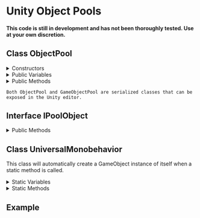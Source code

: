 # Unity Object Pools

#### **This code is still in development and has not been thoroughly tested. Use at your own discretion.**

## Class ObjectPool

<details>
  <summary>Constructors</summary>
  
  
  #### Generic
  ```c#
  new ObjectPool<T>( ConstructObject aContruct = null );
  ```
  ```c#
  new ObjectPool<T>( int aMaxObjects, float aDestroyIdleWaitTimeInSeconds, ConstructObject aConstruct = null );
  ```
  ```c#
  new ObjectPool<T>( int aMaxObjects, float aDestroyIdleWaitTimeInSeconds,
                     float aUpdateIntervalInSeconds, float aActiveLifetimeInSeconds, 
                     bool aDestroyIdle, bool aIsOpenPool,
                     PoolType aPoolType = PoolType.Recycle,
                     UpdateMode aUpdateMode = UpdateMode.Interval,
                     ConstructObject aConstruct = null );
  ````
  #### GameObject
  ```c#
  new GameObjectPool( GameObject aPrefab, ConstructObject aContruct = null );
  ```
  ```c#
  new GameObjectPool( GameObject aPrefab, int aMaxObjects, 
                      float aDestroyIdleWaitTimeInSeconds, 
                      ConstructObject aConstruct = null );
  ```
  ```c#
  new GameObjectPool( GameObject aPrefab, int aMaxObjects, float aDestroyIdleWaitTimeInSeconds,
                      float aUpdateIntervalInSeconds, float aActiveLifetimeInSeconds, 
                      bool aDestroyIdle, bool aIsOpenPool,
                      PoolType aPoolType = PoolType.Recycle,
                      UpdateMode aUpdateMode = UpdateMode.Interval,
                      ConstructObject aConstruct = null );
````
</details>

<details>
  <summary>Public Variables</summary>
  
  Type | Name | Summary
  ---- | ---- | -------
  System.Action\<T\> | StartAction | An action to perform on an object before it becomes active.
  System.Action\<T\> | ReturnAction | An action to perform on an object before it returns to the pool.
  System.Action\<T\> | RemoveAction | An action to perform on an object before it is removed from the pool.
  System.Action\<T\> | DestroyAction | An action to perform on an object before it gets destroyed.
  int | maxObjects | The max number of objects allowed in the pool at a given time.
  int | idleDontDestroy | The number of idle object to ignore destorying even after the idle wait time has passed.
  float | destroyIdleWaitTimeInSeconds | How long to wait before destroying an idle object.
  float | activeLifetimeInSeconds | The lifetime of an active object in seconds before it is automatically returned to the pool. <br> A value less than zero will not automatically return objects to the pool.
  float | updateIntervalInSeconds | How often to update the pool in seconds if the update mode is set to "Interval". <br>Longer times between intervals may improve performance.
  bool | destroyIdle | Should the pool destroy idle objects? <br>If false, destroyIdleWaitTimeInSeconds is ignored.
  bool | isOpenPool | Can objects not belonging to this pool be returned to this pool? <br>If false, foreign objects returned to this pool will be redirected to their associated pool instead.
  PoolType(enum) | poolType | Recycle = Reuse objects while they are still active if pool is full,<br>Overflow = Create temporary objects that get destroyed upon return if pool is full.
  UpdateMode(enum) | updateMode | Interval = Update the pool using a pre-defined interval.<br>Constant = Update the pool every frame.<br>None = Do not update the pool.
  UpdateType(enum) | updateType | Update = Update the pool Unity's Update method.<br>FixedUpdate = Update the pool Unity's FixedUpdate method.<br>LateUpdate = Update the pool using Unity's LateUpdate method.
   </details>

<details>
  <summary>Public Methods</summary>
  
  Return Type | Method | Summary
  ----------- | ------ | -------
  IPoolObject | RequestObject() | Retrieves an object from the pool To be used.
  void | ReturnToPool(IPoolObject) | Returns an object to the pool.
  void | SetConstructor(ConstructObject) | Sets the constructon action for objects upon creation.
  void | SetPrefab(GameObject) | Sets the prefab used to create new objects in the pool<br> **\*GameObjectPool Only.**
 </details>
  
``Both ObjectPool and GameObjectPool are serialized classes that can be exposed in the Unity editor.``
  
## Interface IPoolObject
<details>
  <summary>Public Methods</summary>
  
  Return Type | Method | Summary
  ----------- | ------ | -------
  PoolPayload | GetPayload() | Returns a struct containing the pooled object and its associated pool.
  ObjectStatus(enum) | GetStatus() | Returns the status of the pooled object.
  float | GetActiveStartTime() | Returns the Time.realTimeSinceStartup of when the pooled object last became active.
  float | GetIdleStartTime() | Gets the Time.realTimeSinceStartup of when the pooled object last became idle.
  void | ReturnToPool() | Returns the object to its associated pool.
 </details>
  
## Class UniversalMonobehavior
  This class will automatically create a GameObject instance of itself when a static method is called.
  
  <details>
  <summary>Static Variables</summary>
  
  Type | Name | Summary
  ---- | ---- | -------
  UniversalMonobehavior | Instance | A singleton instance of this class that persists between scenes.
 </details>
  
  <details>
  <summary>Static Methods</summary>
  
  Return Type | Method | Summary
  ----------- | ------ | -------
  bool | AddToUpdate(System.Action) | Adds an action to be called in Unity's Update method.<br>Returns if operation was successful.
  bool | AddToFixedUpdate(System.Action) | Adds an action to be called in Unity's FixedUpdate method.<br>Returns if operation was successful.
  bool | AddToLateUpdate(System.Action) | Adds an action to be called in Unity's LateUpdate method.<br>Returns if operation was successful.
  bool | RemoveFromUpdate(System.Action) | Removes an action set to be called in Unity's Update method.<br>Returns if operation was successful.
  bool | RemoveFromFixedUpdate(System.Action) | Removes an action set to be called in Unity's FixedUpdate method.<br>Returns if operation was successful.
  bool | RemoveFromLateUpdate(System.Action) | Removes an action set to be called in Unity's LateUpdate method.<br>Returns if operation was successful.
 </details>
  
## Example
